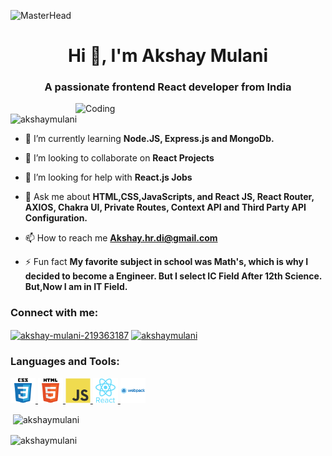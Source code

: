 ![MasterHead](https://i.imgur.com/nV6eeEC.png)

<h1 align="center">Hi 👋, I'm Akshay Mulani</h1>
<h3 align="center">A passionate frontend React developer from India</h3>

<img align="right" alt="Coding" width="400" src="https://c.tenor.com/flflC6GFzO8AAAAd/sultan-alrefaei-programmer.gif" />

<p align="left"> <img src="https://komarev.com/ghpvc/?username=akshaymulani&label=Profile%20views&color=0e75b6&style=flat" alt="akshaymulani" /> </p>

- 🌱 I’m currently learning **Node.JS, Express.js and MongoDb.**

- 👯 I’m looking to collaborate on **React Projects**

- 🤝 I’m looking for help with **React.js Jobs**

- 💬 Ask me about **HTML,CSS,JavaScripts, and React JS, React Router, AXIOS, Chakra UI, Private
Routes, Context API and Third Party API Configuration.**

- 📫 How to reach me **Akshay.hr.di@gmail.com**

- ⚡ Fun fact **My favorite subject in school was Math's, which is why I decided to become a Engineer. But I select IC Field After 12th Science. But,Now I am in IT Field.**

<h3 align="left">Connect with me:</h3>
<p align="left">
<a href="https://linkedin.com/in/akshay-mulani-219363187" target="blank"><img align="center" src="https://raw.githubusercontent.com/rahuldkjain/github-profile-readme-generator/master/src/images/icons/Social/linked-in-alt.svg" alt="akshay-mulani-219363187" height="30" width="40" /></a>
<a href="https://codesandbox.com/akshaymulani" target="blank"><img align="center" src="https://raw.githubusercontent.com/rahuldkjain/github-profile-readme-generator/master/src/images/icons/Social/codesandbox.svg" alt="akshaymulani" height="30" width="40" /></a>
</p>

<h3 align="left">Languages and Tools:</h3>
<p align="left"> <a href="https://www.w3schools.com/css/" target="_blank" rel="noreferrer"> <img src="https://raw.githubusercontent.com/devicons/devicon/master/icons/css3/css3-original-wordmark.svg" alt="css3" width="40" height="40"/> </a> <a href="https://www.w3.org/html/" target="_blank" rel="noreferrer"> <img src="https://raw.githubusercontent.com/devicons/devicon/master/icons/html5/html5-original-wordmark.svg" alt="html5" width="40" height="40"/> </a> <a href="https://developer.mozilla.org/en-US/docs/Web/JavaScript" target="_blank" rel="noreferrer"> <img src="https://raw.githubusercontent.com/devicons/devicon/master/icons/javascript/javascript-original.svg" alt="javascript" width="40" height="40"/> </a> <a href="https://reactjs.org/" target="_blank" rel="noreferrer"> <img src="https://raw.githubusercontent.com/devicons/devicon/master/icons/react/react-original-wordmark.svg" alt="react" width="40" height="40"/> </a> <a href="https://webpack.js.org" target="_blank" rel="noreferrer"> <img src="https://raw.githubusercontent.com/devicons/devicon/d00d0969292a6569d45b06d3f350f463a0107b0d/icons/webpack/webpack-original-wordmark.svg" alt="webpack" width="40" height="40"/> </a> </p>

<p>&nbsp;<img align="center" src="https://github-readme-stats.vercel.app/api?username=akshaymulani&show_icons=true&locale=en" alt="akshaymulani" /></p>

<p><img align="center" src="https://github-readme-streak-stats.herokuapp.com/?user=akshaymulani&" alt="akshaymulani" /></p>
